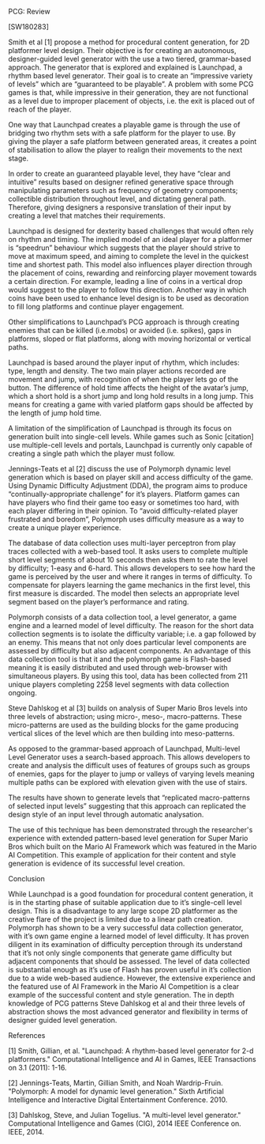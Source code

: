 PCG: Review

[SW180283]

Smith et al [1] propose a method for procedural content generation, for 2D platformer level design. Their objective is for creating an autonomous, designer-guided level generator with the use a two tiered, grammar-based approach. The generator that is explored and explained is Launchpad, a rhythm based level generator. Their goal is to create an “impressive variety of levels” which are “guaranteed to be playable”. A problem with some PCG games is that, while impressive in their generation, they are not functional as a level due to improper placement of objects, i.e. the exit is placed out of reach of the player.

One way that Launchpad creates a playable game is through the use of bridging two rhythm sets with a safe platform for the player to use. By giving the player a safe platform between generated areas, it creates a point of stabilisation to allow the player to realign their movements to the next stage.

In order to create an guaranteed playable level, they have “clear and intuitive” results based on designer refined generative space through manipulating parameters such as frequency of geometry components; collectible distribution throughout level, and dictating general path. Therefore, giving designers a responsive translation of their input by creating a level that matches their requirements.

Launchpad is designed for dexterity based challenges that would often rely on rhythm and timing. The implied model of an ideal player for a platformer is “speedrun” behaviour which suggests that the player should strive to move at maximum speed, and aiming to complete the level in the quickest time and shortest path. This model also influences player direction through the placement of coins, rewarding and reinforcing player movement towards a certain direction. For example, leading a line of coins in a vertical drop would suggest to the player to follow this direction. Another way in which coins have been used to enhance level design is to be used as decoration to fill long platforms and continue player engagement.

Other simplifications to Launchpad’s PCG approach is through creating enemies that can be killed (i.e.mobs) or avoided (i.e. spikes), gaps in platforms, sloped or flat platforms, along with moving horizontal or vertical paths.

Launchpad is based around the player input of rhythm, which includes: type, length and density. The two main player actions recorded are movement and jump, with recognition of when the player lets go of the button. The difference of hold time affects the height of the avatar’s jump, which a short hold is a short jump and long hold results in a long jump. This means for creating a game with varied platform gaps should be affected by the length of jump hold time.

A limitation of the simplification of Launchpad is through its focus on generation built into single-cell levels. While games such as Sonic [citation] use multiple-cell levels and portals, Launchpad is currently only capable of creating a single path which the player must follow. 

Jennings-Teats et al [2] discuss the use of Polymorph dynamic level generation which is based on player skill and access difficulty of the game. Using Dynamic Difficulty Adjustment (DDA), the program aims to produce “continually-appropriate challenge” for it’s players. Platform games can have players who find their game too easy or sometimes too hard, with each player differing in their opinion. To “avoid difficulty-related player frustrated and boredom”, Polymorph uses difficulty measure as a way to create a unique player experience.

The database of data collection uses multi-layer perceptron from play traces collected with a web-based tool. It asks users to complete multiple short level segments of about 10 seconds then asks them to rate the level by difficulty; 1-easy and 6-hard. This allows developers to see how hard the game is perceived by the user and where it ranges in terms of difficulty. To compensate for players learning the game mechanics in the first level, this first measure is discarded. The model then selects an appropriate level segment based on the player’s performance and rating.

Polymorph consists of a data collection tool, a level generator, a game engine and a learned model of level difficulty. The reason for the short data collection segments is to isolate the difficulty variable; i.e. a gap followed by an enemy. This means that not only does particular level components are assessed by difficulty but also adjacent components. An advantage of this data collection tool is that it and the polymorph game is Flash-based meaning it is easily distributed and used through web-browser with simultaneous players. By using this tool, data has been collected from 211 unique players completing 2258 level segments with data collection ongoing.

Steve Dahlskog et al [3] builds on analysis of Super Mario Bros levels into three levels of abstraction; using micro-, meso-, macro-patterns. These micro-patterns are used as the building blocks for the game producing vertical slices of the level which are then building into meso-patterns.

As opposed to the grammar-based approach of Launchpad, Multi-level Level Generator uses a search-based approach. This allows developers to create and analysis the difficult uses of features of groups such as groups of enemies, gaps for the player to jump or valleys of varying levels meaning multiple paths can be explored with elevation given with the use of stairs.

The results have shown to generate levels that “replicated macro-patterns of selected input levels” suggesting that this approach can replicated the design style of an input level through automatic analysation.

The use of this technique has been demonstrated through the researcher's experience with extended pattern-based level generation for Super Mario Bros which built on the Mario AI Framework which was featured in the Mario AI Competition. This example of application for their content and style generation is evidence of its successful level creation.

Conclusion

While Launchpad is a good foundation for procedural content generation, it is in the starting phase of suitable application due to it’s single-cell level design. This is a disadvantage to any large scope 2D platformer as the creative flare of the project is limited due to a linear path creation. Polymorph has shown to be a very successful data collection generator, with it’s own game engine a learned model of level difficulty. It has proven diligent in its examination of difficulty perception through its understand that it’s not only single components that generate game difficulty but adjacent components that should be assessed. The level of data collected is substantial enough as it’s use of Flash has proven useful in it’s collection due to a wide web-based audience. However, the extensive experience and the featured use of AI Framework in the Mario AI Competition is a clear example of the successful content and style generation. The in depth knowledge of PCG patterns Steve Dahlskog et al and their three levels of abstraction shows the most advanced generator and flexibility in terms of designer guided level generation.

References

[1] Smith, Gillian, et al. "Launchpad: A rhythm-based level generator for 2-d platformers." Computational Intelligence and AI in Games, IEEE Transactions on 3.1 (2011): 1-16.

[2] Jennings-Teats, Martin, Gillian Smith, and Noah Wardrip-Fruin. "Polymorph: A model for dynamic level generation." Sixth Artificial Intelligence and Interactive Digital Entertainment Conference. 2010.

[3] Dahlskog, Steve, and Julian Togelius. "A multi-level level generator." Computational Intelligence and Games (CIG), 2014 IEEE Conference on. IEEE, 2014.
